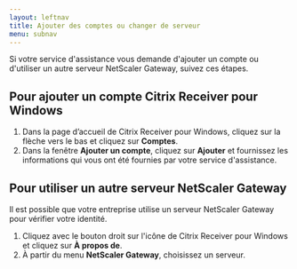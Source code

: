 ```yaml
---
layout: leftnav
title: Ajouter des comptes ou changer de serveur
menu: subnav
---
```


Si votre service d'assistance vous demande d'ajouter un compte ou d'utiliser un autre serveur NetScaler Gateway, suivez ces étapes.

## Pour ajouter un compte Citrix Receiver pour Windows

1. Dans la page d’accueil de Citrix Receiver pour Windows, cliquez sur la flèche vers le bas et cliquez sur **Comptes**.
2. Dans la fenêtre **Ajouter un compte**, cliquez sur **Ajouter** et fournissez les informations qui vous ont été fournies par votre service d'assistance.

## Pour utiliser un autre serveur NetScaler Gateway

Il est possible que votre entreprise utilise un serveur NetScaler Gateway pour vérifier votre identité.

1. Cliquez avec le bouton droit sur l'icône de Citrix Receiver pour Windows et cliquez sur **À propos de**.
2. À partir du menu **NetScaler Gateway**, choisissez un serveur.

